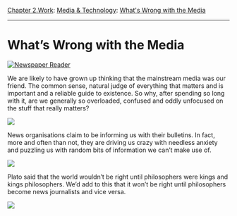 [Chapter 2.Work](https://www.theschooloflife.com/thebookoflife/category/work/): [Media & Technology](https://www.theschooloflife.com/thebookoflife/category/work/media-and-technology/): [What's Wrong with the Media](https://www.theschooloflife.com/thebookoflife/whats-wrong-with-the-media/)

* * *

# What’s Wrong with the Media

[![Newspaper Reader](https://www.theschooloflife.com/thebookoflife/wp-content/uploads/2015/03/5354244475_f06bc938c7_z.jpg)](http://www.thebookoflife.org/wp-content/uploads/2015/03/5354244475_f06bc938c7_z.jpg)

We are likely to have grown up thinking that the mainstream media was our friend. The common sense, natural judge of everything that matters and is important and a reliable guide to existence. So why, after spending so long with it, are we generally so overloaded, confused and oddly unfocused on the stuff that really matters?

[![](https://img.youtube.com/vi/NwPdAZPnk7k/0.jpg)](https://www.youtube.com/embed/NwPdAZPnk7k '')

News organisations claim to be informing us with their bulletins. In fact, more and often than not, they are driving us crazy with needless anxiety and puzzling us with random bits of information we can’t make use of.

[![](https://img.youtube.com/vi/JmSFWklVtv0/0.jpg)](https://www.youtube.com/embed/JmSFWklVtv0 '')

Plato said that the world wouldn’t be right until philosophers were kings and kings philosophers. We’d add to this that it won’t be right until philosophers become news journalists and vice versa.

[![](https://img.youtube.com/vi/1E_UtG0nDq4/0.jpg)](https://www.youtube.com/embed/1E_UtG0nDq4 '')
